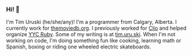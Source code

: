 ### Hi! 👋

I'm Tim Uruski (he/she/any)! I'm a programmer from Calgary, Alberta. I currently work for [themoviedb.org](https://themoviedb.org/). I previously worked for [Clio](https://clio.com) and helped organize [YYC Ruby](https://www.meetup.com/YYC-dev/). Some of my writing is at [tim.uru.ski](https://tim.uru.ski). When I'm not working on code, I'm doing something fun like cooking, learning math or Spanish, boxing or riding one wheeled electric skateboards.

<!--
**timuruski/timuruski** is a ✨ _special_ ✨ repository because its `README.md` (this file) appears on your GitHub profile.

Here are some ideas to get you started:

- 🔭 I’m currently working on ...
- 🌱 I’m currently learning ...
- 👯 I’m looking to collaborate on ...
- 🤔 I’m looking for help with ...
- 💬 Ask me about ...
- 📫 How to reach me: ...
- 😄 Pronouns: ...
- ⚡ Fun fact: ...
-->
